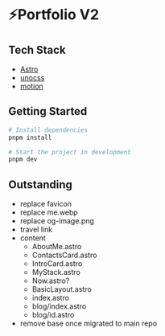 # ⚡️Portfolio V2

## Tech Stack

- [Astro](https://astro.build)
- [unocss](https://unocss.dev/)
- [motion](https://motion.dev/)

## Getting Started

```bash
# Install dependencies
pnpm install
```

```bash
# Start the project in development
pnpm dev
```

## Outstanding

- replace favicon
- replace me.webp
- replace og-image.png
- travel link
- content
  - AboutMe.astro
  - ContactsCard.astro
  - IntroCard.astro
  - MyStack.astro
  - Now.astro?
  - BasicLayout.astro
  - index.astro
  - blog/index.astro
  - blog/id.astro
- remove base once migrated to main repo
